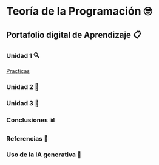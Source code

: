 # Teoría de la Programación  :nerd_face:  
## Portafolio digital de Aprendizaje  :clipboard:  
### Unidad 1  :mag:  
[Practicas](Unidad1.md)
### Unidad 2  :book:  
### Unidad 3 :memo: 
### Conclusiones  :bar_chart:  
### Referencias  :bookmark_tabs:  
### Uso de la IA generativa  :robot:


